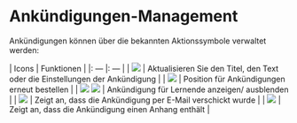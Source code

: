 # Ankündigungen-Management

Ankündigungen können über die bekannten Aktionssymbole verwaltet werden:

| Icons | Funktionen |
|: — |: — |
| ![](../../.gitbook/assets/graphics229%20%283%29.png) | Aktualisieren Sie den Titel, den Text oder die Einstellungen der Ankündigung |
| ![](../../.gitbook/assets/images168%20%284%29.png) | Position für Ankündigungen erneut bestellen |
| ![](../../.gitbook/assets/graphics366%20%283%29.png) ![](../../.gitbook/assets/graphics367%20%283%29.png) | Ankündigung für Lernende anzeigen/ ausblenden |
| ![](../../.gitbook/assets/graphics230%20%281%29.gif) | Zeigt an, dass die Ankündigung per E-Mail verschickt wurde |
| ![](../../.gitbook/assets/graphics231%20%283%29.gif) | Zeigt an, dass die Ankündigung einen Anhang enthält |